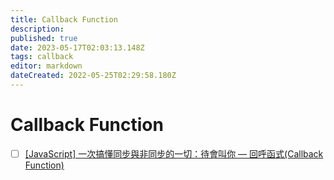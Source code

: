 ```yaml
---
title: Callback Function
description: 
published: true
date: 2023-05-17T02:03:13.148Z
tags: callback
editor: markdown
dateCreated: 2022-05-25T02:29:58.180Z
---
```


# Callback Function
- [ ] [[JavaScript] 一次搞懂同步與非同步的一切：待會叫你 — 回呼函式(Callback Function)](https://medium.com/itsems-frontend/javascript-callback-function-993abc2c0b42)

            

